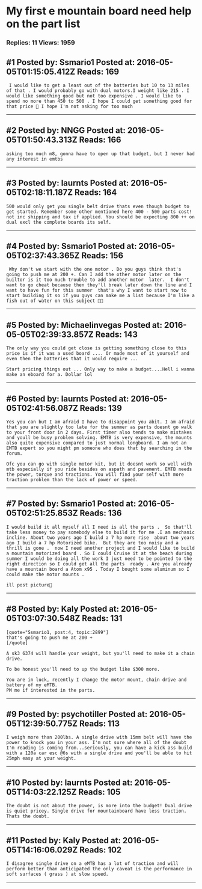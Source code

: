 # My first e mountain board need help on the part list

### Replies: 11 Views: 1959

## \#1 Posted by: Ssmario1 Posted at: 2016-05-05T01:15:05.412Z Reads: 169

```
 I would like to get a least out of the batteries but 10 to 13 miles of that . I would probably go with dual motors.I weight like 215 . I would like something good but not too expensive . I would like to spend no more than 450 to 500 . I hope I could get something good for that price 😬 I hope I'm not asking for too much
```

---
## \#2 Posted by: NNGG Posted at: 2016-05-05T01:50:43.313Z Reads: 166

```
asking too much m8, gonna have to open up that budget, but I never had any interest in emtbs
```

---
## \#3 Posted by: laurnts Posted at: 2016-05-05T02:18:11.187Z Reads: 164

```
500 would only get you single belt drive thats even though budget to get started. Remember some other mentioned here 400 - 500 parts cost! not inc shipping and tax if applied. You should be expecting 800 ++ on dual excl the complete boards its self.
```

---
## \#4 Posted by: Ssmario1 Posted at: 2016-05-05T02:37:43.365Z Reads: 156

```
 Why don't we start with the one motor . Do you guys think that's going to push me at 200 +. Can I add the other motor later on the builtor is it too much trouble to add another motor  later.  I don't want to go cheat because then they'll break later down the line and I want to have fun for this summer  that's why I want to start now to start building it so if you guys can make me a list because I'm like a fish out of water on this subject 🤑🤓
```

---
## \#5 Posted by: Michaelinvegas Posted at: 2016-05-05T02:39:33.857Z Reads: 143

```
The only way you could get close is getting something close to this price is if it was a used board .... Or made most of it yourself and even then the batteries that it would require ...

Start pricing things out ... Only way to make a budget....Hell i wanna make an eboard for a. Dollar lol
```

---
## \#6 Posted by: laurnts Posted at: 2016-05-05T02:41:56.087Z Reads: 139

```
Yes you can but I am afraid I have to disappoint you abit. I am afraid that you are slightly too late for the summer as parts doesnt go walk to your front door in 2 days. First timer also tends to make mistakes and youll be busy problem solving. EMTB is very expensive, the mounts also quite expensive compared to just normal longboard. I am not an EMTB expert so you might pm someone who does that by searching in the forum.

Ofc you can go with single motor kit, but it doesnt work so well with mtb especially if you ride besides on aspath and pavement. EMTB needs the power, torque and tractions. You will find your self with more traction problem than the lack of power or speed.
```

---
## \#7 Posted by: Ssmario1 Posted at: 2016-05-05T02:51:25.853Z Reads: 136

```
I would build it all myself all I need is all the parts .  So that'll take less money to pay somebody else to build it for me .I am mechanic incline. About two years ago I build a 7 hp more rise  about two years ago I build a 7 hp Motorized bike.  But they are too noisy and a thrill is gone .  now I need another project and I would like to build a mountain motorized board . So I could Cruise it at the beach during summer I would be doing all the work I just need to be pointed to the right direction so I could get all the parts  ready . Are you already have a mountain board a Atom x95 . Today I bought some aluminum so I could make the motor mounts .

ill post picture🤔
```

---
## \#8 Posted by: Kaly Posted at: 2016-05-05T03:07:30.548Z Reads: 131

```
[quote="Ssmario1, post:4, topic:2899"]
that's going to push me at 200 +
[/quote]

A sk3 6374 will handle your weight, but you'll need to make it a chain drive. 

To be honest you'll need to up the budget like $300 more. 

You are in luck, recently I change the motor mount, chain drive and battery of my eMTB. 
PM me if interested in the parts.
```

---
## \#9 Posted by: psychotiller Posted at: 2016-05-05T12:39:50.775Z Reads: 113

```
I weigh more than 200lbs. A single drive with 15mm belt will have the power to knock you in your ass. I'm not sure where all of the doubt I'm reading is coming from...seriously, you can have a kick ass build with a 120a car esc @6s with a single drive and you'll be able to hit 25mph easy at your weight.
```

---
## \#10 Posted by: laurnts Posted at: 2016-05-05T14:03:22.125Z Reads: 105

```
The doubt is not about the power, is more into the budget! Dual drive is quiet pricey. Single drive for mountainboard have less traction. Thats the doubt.
```

---
## \#11 Posted by: Kaly Posted at: 2016-05-05T14:16:06.029Z Reads: 102

```
I disagree single drive on a eMTB has a lot of traction and will perform better than anticipated the only caveat is the performance in soft surfaces ( grass ) at slow speed.
```

---

